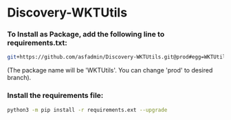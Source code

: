 # Discovery-WKTUtils

### To Install as Package, add the following line to requirements.txt:
```bash
git+https://github.com/asfadmin/Discovery-WKTUtils.git@prod#egg=WKTUtils
```
(The package name will be 'WKTUtils'. You can change 'prod' to desired branch).

### Install the requirements file:
```bash
python3 -m pip install -r requirements.ext --upgrade
```
